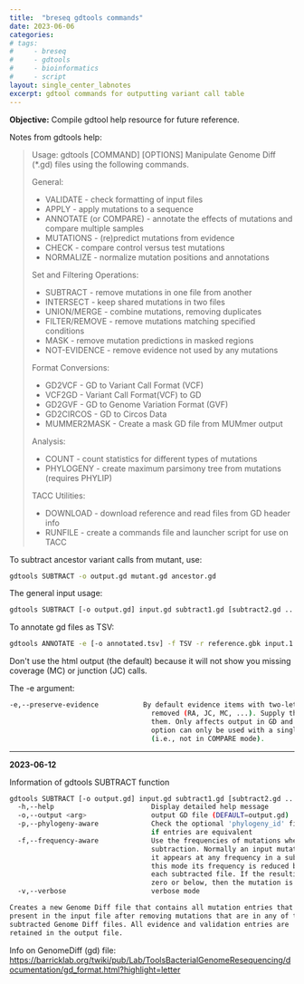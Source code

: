 ```yaml
---
title:  "breseq gdtools commands"
date: 2023-06-06
categories:
# tags:
#     - breseq
#     - gdtools
#     - bioinformatics
#     - script
layout: single_center_labnotes
excerpt: gdtool commands for outputting variant call table
---
```


<div class="notice--info">
  <b>Objective:</b> Compile gdtool help resource for future reference. 
</div>

Notes from gdtools help:

> Usage: gdtools [COMMAND] [OPTIONS] Manipulate Genome Diff (*.gd) files using the following commands.
> 
> General:
> - VALIDATE - check formatting of input files
> - APPLY - apply mutations to a sequence
> - ANNOTATE (or COMPARE) - annotate the effects of mutations and compare multiple samples
> - MUTATIONS - (re)predict mutations from evidence
> - CHECK - compare control versus test mutations
> - NORMALIZE - normalize mutation positions and annotations
> 
> Set and Filtering Operations:
> - SUBTRACT - remove mutations in one file from another
> - INTERSECT - keep shared mutations in two files
> - UNION/MERGE - combine mutations, removing duplicates
> - FILTER/REMOVE - remove mutations matching specified conditions
> - MASK - remove mutation predictions in masked regions
> - NOT-EVIDENCE - remove evidence not used by any mutations
> 
> Format Conversions:
> - GD2VCF - GD to Variant Call Format (VCF)
> - VCF2GD - Variant Call Format(VCF) to GD
> - GD2GVF - GD to Genome Variation Format (GVF)
> - GD2CIRCOS - GD to Circos Data
> - MUMMER2MASK - Create a mask GD file from MUMmer output
> 
> Analysis:
> - COUNT - count statistics for different types of mutations
> - PHYLOGENY - create maximum parsimony tree from mutations (requires PHYLIP)
> 
> TACC Utilities:
> - DOWNLOAD - download reference and read files from GD header info
> - RUNFILE - create a commands file and launcher script for use on TACC

To subtract ancestor variant calls from mutant, use:

```bash
gdtools SUBTRACT -o output.gd mutant.gd ancestor.gd
```

The general input usage:
```bash
gdtools SUBTRACT [-o output.gd] input.gd subtract1.gd [subtract2.gd ...]
```

To annotate gd files as TSV:
```bash
gdtools ANNOTATE -e [-o annotated.tsv] -f TSV -r reference.gbk input.1.gd [input.2.gd ... ]
```

Don't use the html output (the default) because it will not show you missing coverage (MC) or junction (JC) calls.

The -e argument:
```bash
-e,--preserve-evidence           By default evidence items with two-letter codes are
                                   removed (RA, JC, MC, ...). Supply this option to retain
                                   them. Only affects output in GD and JSON formats. This
                                   option can only be used with a single input GD file
                                   (i.e., not in COMPARE mode). 
```

***

**2023-06-12**

Information of gdtools SUBTRACT function

```bash
gdtools SUBTRACT [-o output.gd] input.gd subtract1.gd [subtract2.gd ...]
  -h,--help                        Display detailed help message
  -o,--output <arg>                output GD file (DEFAULT=output.gd)
  -p,--phylogeny-aware             Check the optional 'phylogeny_id' field when deciding
                                   if entries are equivalent
  -f,--frequency-aware             Use the frequencies of mutations when performing the
                                   subtraction. Normally an input mutation is removed if
                                   it appears at any frequency in a subtracted file. In
                                   this mode its frequency is reduced by the frequency in
                                   each subtracted file. If the resulting frequency is
                                   zero or below, then the mutation is removed.
  -v,--verbose                     verbose mode

Creates a new Genome Diff file that contains all mutation entries that are still
present in the input file after removing mutations that are in any of the
subtracted Genome Diff files. All evidence and validation entries are
retained in the output file.
```

Info on GenomeDiff (gd) file:
https://barricklab.org/twiki/pub/Lab/ToolsBacterialGenomeResequencing/documentation/gd_format.html?highlight=letter
